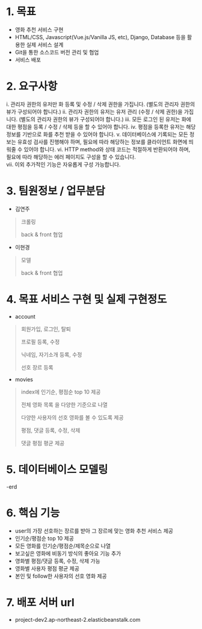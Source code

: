 # 1. 목표

- 영화 추천 서비스 구현
- HTML/CSS, Javascript(Vue.js/Vanilla JS, etc), Django, Database 등을 활용한 실제 서비스 설계 
- Git을 통한 소스코드 버전 관리 및 협업
- 서비스 배포 

# 2. 요구사항

i. 관리자 권한의 유저만 화 등록 및 수정 / 삭제 권한을 가집니다.  (별도의 관리자 권한의 뷰가 구성되어야 합니다.) 
ii. 관리자 권한의 유저는 유저 관리 (수정 / 삭제 권한)을 가집니다. (별도의 관리자 권한의 뷰가 구성되어야 합니다.) 
iii. 모든 로그인 된 유저는 화에 대한 평점을 등록 / 수정 / 삭제 등을 할 수 있어야 합니다. 
iv. 평점을 등록한 유저는 해당 정보를 기반으로 화를 추천 받을 수 있어야 합니다. 
v. 데이터베이스에 기록되는 모든 정보는 유효성 검사를 진행해야 하며, 필요에 따라 해당하는 정보를 클라이언트 화면에 띄워줄 수 있어야 합니다. 
vi. HTTP method와 상태 코드는 적절하게 반환되어야 하며, 필요에 따라 해당하는 에러 페이지도 구성을 할 수 있습니다.  
vii. 이외 추가적인 기능은 자유롭게 구성 가능합니다.

# 3. 팀원정보 / 업무분담

- 김연주

>크롤링
>
>back & front 협업

- 이현경

>모델
>
>back & front 협업



# 4. 목표 서비스 구현 및 실제 구현정도

- account

>회원가입, 로그인, 탈퇴
>
>프로필 등록, 수정
>
>닉네임, 자기소개 등록, 수정
>
>선호 장르 등록 

- movies

>index에 인기순, 평점순 top 10 제공
>
>전체 영화 목록 을 다양한 기준으로 나열 
>
>다양한 사용자의 선호 영화를 볼 수 있도록 제공
>
>평점, 댓글 등록, 수정, 삭제
>
>댓글 평점 평균 제공

# 5. 데이터베이스 모델링

-erd

# 6. 핵심 기능

- user의 가장 선호하는 장르를 받아 그 장르에 맞는 영화 추천 서비스 제공
- 인기순/평점순 top 10 제공
- 모든 영화를 인기순/평점순/제목순으로 나열
- 보고싶은 영화에 비동기 방식의 좋아요 기능 추가
- 영화별 평점/댓글 등록, 수정, 삭제 가능
- 영화별 사용자 평점 평균 제공
- 본인 및 follow한 사용자의 선호 영화 제공

# 7. 배포 서버 url
- project-dev2.ap-northeast-2.elasticbeanstalk.com

# 
